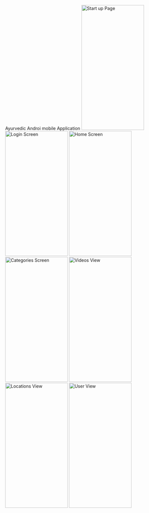 Ayurvedic Androi mobile Application
<img alt="Start up Page" height="400" src="https://github.com/hirunch/Ayur_App/assets/116061206/cab7c2f5-0fcb-41d9-85af-343da4ae85a4" width="200"/>
<img alt="Login Screen" height="400" src="https://github.com/hirunch/Ayur_App/assets/116061206/68d2ea09-d536-4b54-a673-5e19536cf9f5" width="200"/>
<img alt="Home Screen" height="400" src="https://github.com/hirunch/Ayur_App/assets/116061206/805bc01f-bacd-4c60-a93a-af6025278195" width="200"/>
<img alt="Categories Screen" height="400" src="https://github.com/hirunch/Ayur_App/assets/116061206/a8e9712b-2786-4105-a8b2-ef87dcc8a575" width="200"/>
<img alt="Videos View" height="400" src="https://github.com/hirunch/Ayur_App/assets/116061206/2f034084-3509-41b2-9d98-e976015a4872" width="200"/>
<img alt="Locations View" height="400" src="https://github.com/hirunch/Ayur_App/assets/116061206/8c4c2aea-9f25-427b-be57-7f423b5184c3" width="200"/>
<img alt="User View" height="400" src="https://github.com/hirunch/Ayur_App/assets/116061206/9a0366ab-e206-4cdf-9c7e-31c001dc8b3b" width="200"/>
